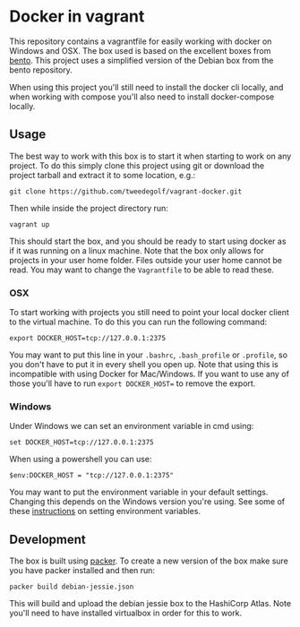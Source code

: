 # Docker in vagrant
This repository contains a vagrantfile for easily working with docker on
Windows and OSX. The box used is based on the excellent boxes from
[bento](https://github.com/chef/bento). This project uses a simplified version
of the Debian box from the bento repository.

When using this project you'll still need to install the docker cli locally,
and when working with compose you'll also need to install docker-compose
locally.

## Usage
The best way to work with this box is to start it when starting to work on any
project. To do this simply clone this project using git or download the project
tarball and extract it to some location, e.g.:

    git clone https://github.com/tweedegolf/vagrant-docker.git

Then while inside the project directory run:

    vagrant up

This should start the box, and you should be ready to start using docker as if
it was running on a linux machine. Note that the box only allows for projects
in your user home folder. Files outside your user home cannot be read. You may
want to change the `Vagrantfile` to be able to read these.

### OSX
To start working with projects you still need to point your local docker client
to the virtual machine. To do this you can run the following command:

    export DOCKER_HOST=tcp://127.0.0.1:2375

You may want to put this line in your `.bashrc`, `.bash_profile` or `.profile`,
so you don't have to put it in every shell you open up. Note that using this
is incompatible with using Docker for Mac/Windows. If you want to use any of
those you'll have to run `export DOCKER_HOST=` to remove the export.

### Windows
Under Windows we can set an environment variable in cmd using:

    set DOCKER_HOST=tcp://127.0.0.1:2375

When using a powershell you can use:

    $env:DOCKER_HOST = "tcp://127.0.0.1:2375"

You may want to put the environment variable in your default settings. Changing
this depends on the Windows version you're using. See some of these
[instructions](http://www.computerhope.com/issues/ch000549.htm) on setting
environment variables.

## Development
The box is built using [packer](https://www.packer.io/). To create a new
version of the box make sure you have packer installed and then run:

    packer build debian-jessie.json

This will build and upload the debian jessie box to the HashiCorp Atlas. Note
you'll need to have installed virtualbox in order for this to work.
